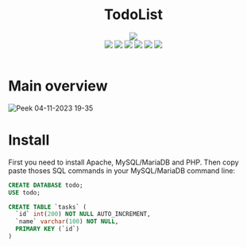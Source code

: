 
<div align="center">
  <h1>TodoList</h1>
  <div>
  <img src="https://readme-typing-svg.demolab.com?font=Iosevka+Nerd+Font&weight=900&pause=1000&color=6791C9&background=0C0E0F00&center=true&vCenter=true&width=700&lines=A+Todo+List+written+in+PHP+with+a+dynamic+JS+UI">
  <br>
    
  <img src="https://img.shields.io/badge/VSCode-0078D4?style=for-the-badge&logo=visual%20studio%20code&logoColor=white">
  <img src="https://img.shields.io/badge/PHP-777BB4?style=for-the-badge&logo=php&logoColor=white">
  <img src="https://img.shields.io/badge/Bootstrap-563D7C?style=for-the-badge&logo=bootstrap&logoColor=white">
  <img src="https://img.shields.io/badge/JavaScript-323330?style=for-the-badge&logo=javascript&logoColor=F7DF1E">
  <img src="https://img.shields.io/badge/MariaDB-003545?style=for-the-badge&logo=mariadb&logoColor=white">
  <img src="https://img.shields.io/badge/Apache-D22128?style=for-the-badge&logo=Apache&logoColor=white">
</div>
</div>

<br>

# Main overview
![Peek 04-11-2023 19-35](https://github.com/sheraDev/TodoList/assets/147320827/22cfb6b9-b222-4977-bbdc-be86b339cb52)


# Install
First you need to install Apache, MySQL/MariaDB and PHP. Then copy paste thoses SQL commands in your MySQL/MariaDB command line:

```sql
CREATE DATABASE todo;
USE todo;

CREATE TABLE `tasks` (
  `id` int(200) NOT NULL AUTO_INCREMENT,
  `name` varchar(100) NOT NULL,
  PRIMARY KEY (`id`)
)
```
